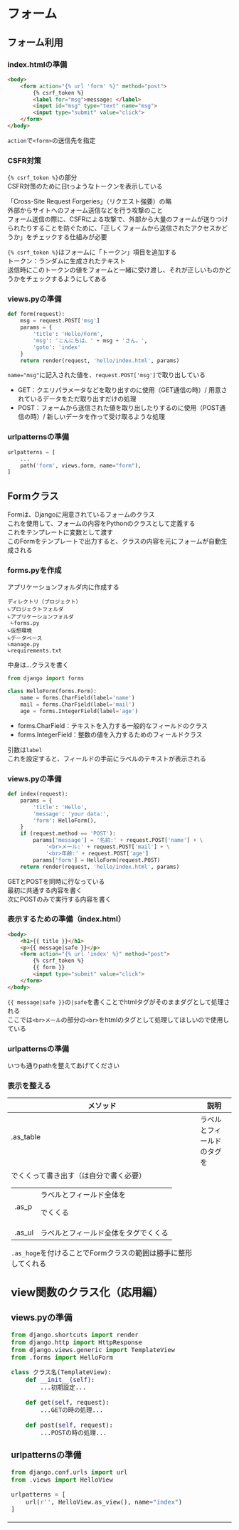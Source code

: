 # フォーム

## フォーム利用

### index.htmlの準備
```html
<body>
    <form action="{% url 'form' %}" method="post">
        {% csrf_token %}
        <label for="msg">message: </label>
        <input id="msg" type="text" name="msg">
        <input type="submit" value="click">
    </form>
</body>
```

`action`で`<form>`の送信先を指定

### CSFR対策
`{% csrf_token %}`の部分  
CSFR対策のために日tっようなトークンを表示している  

「Cross-Site Request Forgeries」（リクエスト強要）の略  
外部からサイトへのフォーム送信などを行う攻撃のこと  
フォーム送信の際に、CSFRによる攻撃で、外部から大量のフォームが送りつけられたりすることを防ぐために、「正しくフォームから送信されたアクセスかどうか」をチェックする仕組みが必要  

`{% csrf_token %}`はフォームに「トークン」項目を追加する  
トークン：ランダムに生成されたテキスト  
送信時にこのトークンの値をフォームと一緒に受け渡し、それが正しいものかどうかをチェックするようにしてある

### views.pyの準備
```py
def form(request):
    msg = request.POST['msg']
    params = {
        'title': 'Hello/Form',
        'msg': 'こんにちは、' + msg + 'さん。',
        'goto': 'index'
    }
    return render(request, 'hello/index.html', params)
```

`name="msg"`に記入された値を、`request.POST['msg']`で取り出している  

* GET：クエリパラメータなどを取り出すのに使用（GET通信の時）/ 用意されているデータをただ取り出すだけの処理
* POST：フォームから送信された値を取り出したりするのに使用（POST通信の時）/ 新しいデータを作って受け取るような処理

### urlpatternsの準備
```py
urlpatterns = [
    ...
    path('form', views.form, name="form"),
]
```

## Formクラス
Formは、Djangoに用意されているフォームのクラス  
これを使用して、フォームの内容をPythonのクラスとして定義する  
これをテンプレートに変数として渡す  
このFormをテンプレートで出力すると、クラスの内容を元にフォームが自動生成される

### forms.pyを作成
アプリケーションフォルダ内に作成する  
```
ディレクトリ（プロジェクト）
∟プロジェクトフォルダ
∟アプリケーションフォルダ
 ∟forms.py
∟仮想環境
∟データベース
∟manage.py
∟requirements.txt
```

中身は...クラスを書く  
```py
from django import forms

class HelloForm(forms.Form):
    name = forms.CharField(label='name')
    mail = forms.CharField(label='mail')
    age = forms.IntegerField(label='age')
```

* forms.CharField：テキストを入力する一般的なフィールドのクラス
* forms.IntegerField：整数の値を入力するためのフィールドクラス

引数は`label`  
これを設定すると、フィールドの手前にラベルのテキストが表示される

### views.pyの準備
```py
def index(request):
    params = {
        'title': 'Hello',
        'message': 'your data:',
        'form': HelloForm(),
    }
    if (request.method == 'POST'):
        params['message'] = '名前:' + request.POST['name'] + \
            '<br>メール:' + request.POST['mail'] + \
            '<br>年齢:' + request.POST['age']
        params['form'] = HelloForm(request.POST)
    return render(request, 'hello/index.html', params)
```

GETとPOSTを同時に行なっている  
最初に共通する内容を書く  
次にPOSTのみで実行する内容を書く

### 表示するための準備（index.html）
```html
<body>
    <h1>{{ title }}</h1>
    <p>{{ message|safe }}</p>
    <form action="{% url 'index' %}" method="post">
        {% csrf_token %}
        {{ form }}
        <input type="submit" value="click">
    </form>
</body>
```

`{{ message|safe }}`の`|safe`を書くことでhtmlタグがそのままダグとして処理される  
ここでは`<br>メール`の部分の`<br>`をhtmlのタグとして処理してほしいので使用している  

### urlpatternsの準備
いつも通りpathを整えてあげてください

### 表示を整える
|メソッド|説明|
|---|---|
|<Form>.as_table|ラベルとフィールドのタグを<tr><td>でくくって書き出す（<table>は自分で書く必要）|
|<Form>.as_p|ラベルとフィールド全体を<p>でくくる|
|<FOrm>.as_ul|ラベルとフィールド全体を<il>タグでくくる|

`.as_hoge`を付けることでFormクラスの範囲は勝手に整形してくれる

## view関数のクラス化（応用編）

### views.pyの準備
```py
from django.shortcuts import render
from django.http import HttpResponse
from django.views.generic import TemplateView
from .forms import HelloForm

class クラス名(TemplateView):
    def __init__(self):
        ...初期設定...
    
    def get(self, request):
        ...GETの時の処理...
    
    def post(self, request):
        ...POSTの時の処理...
```

### urlpatternsの準備
```py
from django.conf.urls import url
from .views import HelloView

urlpatterns = [
    url(r'', HelloView.as_view(), name="index")
]
```
